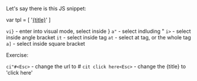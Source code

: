 Let's say there is this JS snippet:

var tpl = [
  '<a href="{url}">{title}</a>'
]

`vi}` - enter into visual mode, select inside }
`a"` - select indluding "
`i>` - select inside angle bracket
`it` - select inside tag
`at` - select at tag, or the whole tag
`a]` - select inside square bracket

Exercise:

`ci"#<Esc>` - change the url to #
`cit click here<Esc>` - change the {title} to 'click here'
